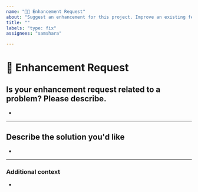 ```yaml
---
name: "🚀➕ Enhancement Request"
about: "Suggest an enhancement for this project. Improve an existing feature"
title: ""
labels: "type: fix"
assignees: "samshara"

---
```


# **🚀 Enhancement Request**

## **Is your enhancement request related to a problem? Please describe.**
<!-- A clear and concise description of what the problem is. Ex. I'm always frustrated when [...] -->

*

---

## **Describe the solution you'd like**
<!-- A clear and concise description of what you want to happen. -->

*

---

### **Additional context**
<!-- Add any other context or additional information about the problem here.-->

*

<!--
Oh, hi there! 😄

To expedite issue processing, please search open and closed issues before submitting a new one.-->
